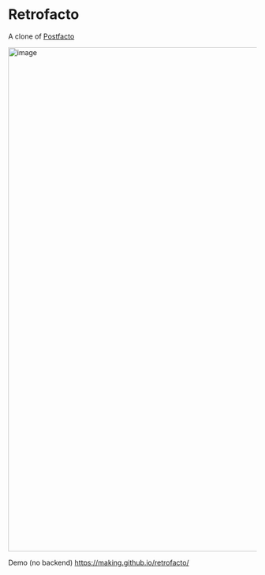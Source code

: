 # Retrofacto

A clone of [Postfacto](https://github.com/vmware-archive/postfacto)

<img width="1024" alt="image" src="https://github.com/making/retrofacto/assets/106908/bf054483-64f3-40e1-a23d-7e8bb9f3a312">

Demo (no backend)
https://making.github.io/retrofacto/
